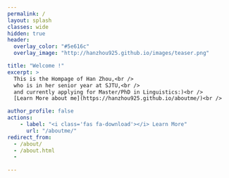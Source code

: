 ```yaml
---
permalink: /
layout: splash
classes: wide
hidden: true
header:
  overlay_color: "#5e616c"
  overlay_image: "http://hanzhou925.github.io/images/teaser.png"

title: "Welcome !"
excerpt: >
  This is the Hompage of Han Zhou,<br />  
  who is in her senior year at SJTU,<br />  
  and currently applying for Master/PhD in Linguistics:)<br />  
  [Learn More about me](https://hanzhou925.github.io/aboutme/)<br />

author_profile: false
actions:
    - label: "<i class='fas fa-download'></i> Learn More"
      url: "/aboutme/"
redirect_from: 
  - /about/
  - /about.html
  -
 
---
```


